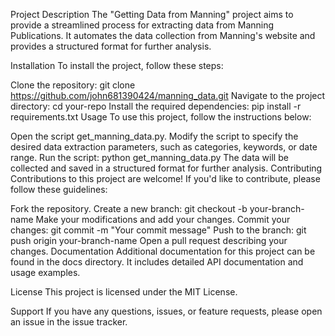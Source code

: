 Project Description
The "Getting Data from Manning" project aims to provide a streamlined process for extracting data from Manning Publications. It automates the data collection from Manning's website and provides a structured format for further analysis.

Installation
To install the project, follow these steps:

Clone the repository: git clone https://github.com/john681390424/manning_data.git
Navigate to the project directory: cd your-repo
Install the required dependencies: pip install -r requirements.txt
Usage
To use this project, follow the instructions below:

Open the script get_manning_data.py.
Modify the script to specify the desired data extraction parameters, such as categories, keywords, or date range.
Run the script: python get_manning_data.py
The data will be collected and saved in a structured format for further analysis.
Contributing
Contributions to this project are welcome! If you'd like to contribute, please follow these guidelines:

Fork the repository.
Create a new branch: git checkout -b your-branch-name
Make your modifications and add your changes.
Commit your changes: git commit -m "Your commit message"
Push to the branch: git push origin your-branch-name
Open a pull request describing your changes.
Documentation
Additional documentation for this project can be found in the docs directory. It includes detailed API documentation and usage examples.

License
This project is licensed under the MIT License.

Support
If you have any questions, issues, or feature requests, please open an issue in the issue tracker.
